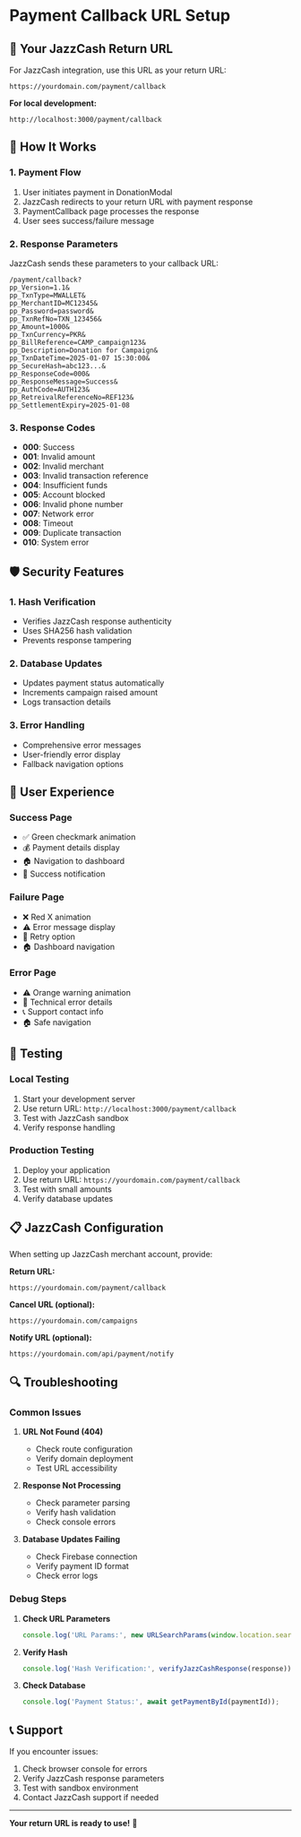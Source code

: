 # Payment Callback URL Setup

## 🎯 **Your JazzCash Return URL**

For JazzCash integration, use this URL as your return URL:

```
https://yourdomain.com/payment/callback
```

**For local development:**
```
http://localhost:3000/payment/callback
```

## 🔧 **How It Works**

### 1. **Payment Flow**
1. User initiates payment in DonationModal
2. JazzCash redirects to your return URL with payment response
3. PaymentCallback page processes the response
4. User sees success/failure message

### 2. **Response Parameters**
JazzCash sends these parameters to your callback URL:

```
/payment/callback?
pp_Version=1.1&
pp_TxnType=MWALLET&
pp_MerchantID=MC12345&
pp_Password=password&
pp_TxnRefNo=TXN_123456&
pp_Amount=1000&
pp_TxnCurrency=PKR&
pp_BillReference=CAMP_campaign123&
pp_Description=Donation for Campaign&
pp_TxnDateTime=2025-01-07 15:30:00&
pp_SecureHash=abc123...&
pp_ResponseCode=000&
pp_ResponseMessage=Success&
pp_AuthCode=AUTH123&
pp_RetreivalReferenceNo=REF123&
pp_SettlementExpiry=2025-01-08
```

### 3. **Response Codes**
- **000**: Success
- **001**: Invalid amount
- **002**: Invalid merchant
- **003**: Invalid transaction reference
- **004**: Insufficient funds
- **005**: Account blocked
- **006**: Invalid phone number
- **007**: Network error
- **008**: Timeout
- **009**: Duplicate transaction
- **010**: System error

## 🛡️ **Security Features**

### 1. **Hash Verification**
- Verifies JazzCash response authenticity
- Uses SHA256 hash validation
- Prevents response tampering

### 2. **Database Updates**
- Updates payment status automatically
- Increments campaign raised amount
- Logs transaction details

### 3. **Error Handling**
- Comprehensive error messages
- User-friendly error display
- Fallback navigation options

## 📱 **User Experience**

### **Success Page**
- ✅ Green checkmark animation
- 💰 Payment details display
- 🏠 Navigation to dashboard
- 📧 Success notification

### **Failure Page**
- ❌ Red X animation
- ⚠️ Error message display
- 🔄 Retry option
- 🏠 Dashboard navigation

### **Error Page**
- ⚠️ Orange warning animation
- 🔧 Technical error details
- 📞 Support contact info
- 🏠 Safe navigation

## 🚀 **Testing**

### **Local Testing**
1. Start your development server
2. Use return URL: `http://localhost:3000/payment/callback`
3. Test with JazzCash sandbox
4. Verify response handling

### **Production Testing**
1. Deploy your application
2. Use return URL: `https://yourdomain.com/payment/callback`
3. Test with small amounts
4. Verify database updates

## 📋 **JazzCash Configuration**

When setting up JazzCash merchant account, provide:

**Return URL:**
```
https://yourdomain.com/payment/callback
```

**Cancel URL (optional):**
```
https://yourdomain.com/campaigns
```

**Notify URL (optional):**
```
https://yourdomain.com/api/payment/notify
```

## 🔍 **Troubleshooting**

### **Common Issues**

1. **URL Not Found (404)**
   - Check route configuration
   - Verify domain deployment
   - Test URL accessibility

2. **Response Not Processing**
   - Check parameter parsing
   - Verify hash validation
   - Check console errors

3. **Database Updates Failing**
   - Check Firebase connection
   - Verify payment ID format
   - Check error logs

### **Debug Steps**

1. **Check URL Parameters**
   ```javascript
   console.log('URL Params:', new URLSearchParams(window.location.search));
   ```

2. **Verify Hash**
   ```javascript
   console.log('Hash Verification:', verifyJazzCashResponse(response));
   ```

3. **Check Database**
   ```javascript
   console.log('Payment Status:', await getPaymentById(paymentId));
   ```

## 📞 **Support**

If you encounter issues:
1. Check browser console for errors
2. Verify JazzCash response parameters
3. Test with sandbox environment
4. Contact JazzCash support if needed

---

**Your return URL is ready to use!** 🎉

